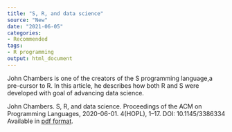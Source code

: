 ```yaml
---
title: "S, R, and data science"
source: "New"
date: "2021-06-05"
categories:
- Recommended
tags:
- R programming
output: html_document
---
```


John Chambers is one of the creators of the S programming language,a pre-cursor to R. In this article, he describes how both R and S were developed with goal of advancing data science.

<!--more-->

John Chambers. S, R, and data science. Proceedings of the ACM on Programming Languages, 2020-06-01. 4(HOPL), 1–17. DOI: 10.1145/3386334 Available in [pdf format][cha1].

[cha1]: https://dl.acm.org/doi/pdf/10.1145/3386334